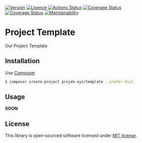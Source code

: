 [![Version](https://img.shields.io/packagist/v/projek-xyz/template?style=flat-square)](https://packagist.org/packages/projek-xyz/template)
[![Lisence](https://img.shields.io/packagist/l/projek-xyz/php-lib-template?style=flat-square)](https://github.com/projek-xyz/slim-plates/blob/master/LICENSE.md)
[![Actions Status](https://img.shields.io/github/workflow/status/projek-xyz/php-lib-template/Tests/master?style=flat-square&logo=github-actions)](https://github.com/projek-xyz/php-lib-template/actions)
[![Coverage Status](https://img.shields.io/coveralls/github/projek-xyz/php-lib-template/master?style=flat-square&logo=coveralls)](https://coveralls.io/github/projek-xyz/php-lib-template)
[![Coverage Status](https://img.shields.io/codeclimate/coverage/projek-xyz/template?style=flat-square&logo=code-climate)](https://codeclimate.com/github/projek-xyz/template)
[![Maintainability](https://img.shields.io/codeclimate/maintainability/projek-xyz/template?style=flat-square&logo=code-climate)](https://codeclimate.com/github/projek-xyz/template/maintainability)

# Project Template

Our Project Template

## Installation

Use [Composer](https://getcomposer.org/)

```bash
$ composer create-project projek-xyz/template --prefer-dist
```

## Usage

__SOON__

## License

This library is open-sourced software licensed under [MIT license](LICENSE).
